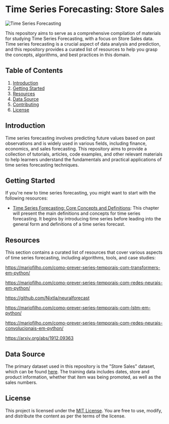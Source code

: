 # Time Series Forecasting: Store Sales

![Time Series Forecasting](/home/vinicius/Repositories/TimeSeriesForecastingStoreSales/images/project_cover.jpg)

This repository aims to serve as a comprehensive compilation of materials for studying Time Series Forecasting, with a focus on Store Sales data. Time series forecasting is a crucial aspect of data analysis and prediction, and this repository provides a curated list of resources to help you grasp the concepts, algorithms, and best practices in this domain.

## Table of Contents

1. [Introduction](#introduction)
2. [Getting Started](#getting-started)
3. [Resources](#resources)
4. [Data Source](#data-source)
5. [Contributing](#contributing)
6. [License](#license)


## Introduction

Time series forecasting involves predicting future values based on past observations and is widely used in various fields, including finance, economics, and sales forecasting. This repository aims to provide a collection of tutorials, articles, code examples, and other relevant materials to help learners understand the fundamentals and practical applications of time series forecasting techniques.

## Getting Started

If you're new to time series forecasting, you might want to start with the following resources:

- [Time Series Forecasting: Core Concepts and Definitions](https://link.springer.com/chapter/10.1007/978-3-031-27852-5_5): This chapter will present the main definitions and concepts for time series forecasting. It begins by introducing time series before leading into the general form and definitions of a time series forecast.



## Resources

This section contains a curated list of resources that cover various aspects of time series forecasting, including algorithms, tools, and case studies:

https://mariofilho.com/como-prever-series-temporais-com-transformers-em-python/

https://mariofilho.com/como-prever-series-temporais-com-redes-neurais-em-python/

https://github.com/Nixtla/neuralforecast

https://mariofilho.com/como-prever-series-temporais-com-lstm-em-python/

https://mariofilho.com/como-prever-series-temporais-com-redes-neurais-convolucionais-em-python/

https://arxiv.org/abs/1912.09363


## Data Source

The primary dataset used in this repository is the "Store Sales" dataset, which can be found [here](https://www.kaggle.com/competitions/store-sales-time-series-forecasting/data?select=train.csv). The training data includes dates, store and product information, whether that item was being promoted, as well as the sales numbers.


## License

This project is licensed under the [MIT License](LICENSE). You are free to use, modify, and distribute the content as per the terms of the license.